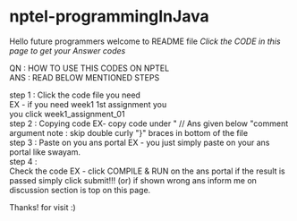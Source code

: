 # nptel-programmingInJava
Hello future programmers welcome to README file
*Click the CODE in this page to get your Answer codes*

QN  : HOW TO USE THIS CODES ON NPTEL                                    
ANS : READ BELOW MENTIONED STEPS
                                               
step 1 :
   Click the code file you need                                                    
        EX - if you need week1 1st assignment you                   
        you click week1_assignment_01                               
step 2 :
   Copying code
   EX- copy code under " // Ans given below "comment argument
   note : skip double curly "}" braces in bottom of the file                           
step 3 :
   Paste on you ans portal
   EX - you just simply paste on your ans portal
        like swayam.                                           
step 4 :                                          
   Check the code
   EX - click COMPILE & RUN on the ans portal
        if the result is passed simply click submit!!!
      (or)
        if shown wrong ans inform me on discussion section
        is top on this page.
 
 Thanks! for visit :)
